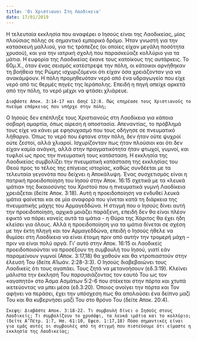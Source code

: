 ```yaml
---
title: 'Οι Χριστιανοι Στη Λαοδικεια'
date: 17/01/2019
---
```


Η τελευταία εκκλησία που αναφέρει ο Ιησούς είναι της Λαοδικείας, μίας πλούσιας πόλης σε σημαντικό εμπορικό δρόμο. Ήταν γνωστή για την κατασκευή μαλλιού, για τις τράπεζες (οι οποίες είχαν μεγάλη ποσότητα χρυσού), και για την ιατρική σχολή που παρασκεύαζε κολλύριο για τα μάτια. Η ευφορία της Λαοδικείας έκανε τους κατοίκους της αυτάρκεις. Το 60μ.Χ., όταν ένας σεισμός κατέστρεψε την πόλη, οι κάτοικοι αρνήθηκαν τη βοήθεια της Ρώμης ισχυριζόμενοι ότι είχαν όσα χρειάζονταν για να ανακάμψουν. Η πόλη προμηθευόταν νερό από ένα υδραγωγείο που είχε νερό από τις θερμές πηγές της Ιεράπολης. Επειδή η πηγή απείχε αρκετά από την πόλη, το νερό μέχρι να φτάσει χλιάρευε.

`Διαβάστε Αποκ. 3:14-17 και Ωσηέ 12:8. Πώς επηρέασε τους Χριστιανούς το πνεύμα επάρκειας που υπήρχε στην πόλη;`

Ο Ιησούς δεν επέπληξε τους Χριστιανούς στη Λαοδίκεια για κάποια σοβαρή αμαρτία, όπως αίρεση ή αποστασία. Απεναντίας, το πρόβλημά τους είχε να κάνει με εφησυχασμό που τους οδήγησε σε πνευματικό λήθαργο. Όπως το νερό που έφτανε στην πόλη, δεν ήταν ούτε ψυχροί ούτε ζεστοί, αλλά χλιαροί. Ισχυρίζονταν πως ήταν πλούσιοι και ότι δεν είχαν καμία ανάγκη, αλλά στην πραγματικότητα ήταν φτωχοί, γυμνοί, και τυφλοί ως προς την πνευματική τους κατάσταση. Η εκκλησία της Λαοδικείας συμβολίζει την πνευματική κατάσταση της εκκλησίας του Θεού προς το τέλος της επίγειας ιστορίας, καθώς συνδέεται με τα τελευταία γεγονότα που δείχνει η Αποκάλυψη. Ένας συσχετισμός είναι η πατρική προειδοποίηση του Ιησού στην Αποκ. 16:15 σχετικά με τα «λευκά ιμάτια» της δικαιοσύνης του Χριστού που η πνευματικά γυμνή Λαοδίκεια χρειάζεται (δείτε Αποκ. 3:18). Αυτή η προειδοποίηση να ενδυθεί λευκά ιμάτια φαίνεται και σε μία αναφορά που γίνεται κατά τη διάρκεια της πνευματικής μάχης του Αρμαγεδδώνα. Η στιγμή που ο Ιησούς δίνει αυτή την προειδοποίηση, αρχικά μοιάζει παράξενη, επειδή δεν θα είναι πλέον εφικτό να πάρει κανείς αυτά τα ιμάτια - η Θύρα της Χάριτος θα έχει ήδη κλείσει για όλους. Αλλά η προειδοποίηση για τα ιμάτια δίνεται σε σχέση με την έκτη πληγή και τον Αρμαγεδδώνα, επειδή ο Ιησούς ήθελε να θυμίσει στη Λαοδίκεια να είναι έτοιμη πριν από αυτήν την τρομερή μάχη – πριν να είναι πολύ αργά. Γι’ αυτό στην Αποκ. 16:15 οι Λαοδικείς προειδοποιούνται να προσέξουν τη συμβουλή του Ιησού, γιατί εάν παραμείνουν γυμνοί (Αποκ. 3:17,18) θα χαθούν και θα ντροπιαστούν στην έλευσή Του (δείτε Α’Ιωάν. 2:28-3:3). Ο Ιησούς διαβεβαιώνει τους Λαοδικείς ότι τους αγαπάει. Τους ζητά να μετανοήσουν (εδ.3:19). Κλείνει μάλιστα την έκκλησή Του παρουσιάζοντας τον εαυτό Του ως τον «αγαπητό» στο Άσμα Ασμάτων 5:2-6 που στέκεται στην πόρτα και χτυπά ικετεύοντας να μπει μέσα (εδ.3:20). Όποιος ανοίγει την πόρτα και Τον αφήνει να περάσει, έχει την υπόσχεση πως θα απολαύσει ένα δείπνο μαζί Του και θα κυβερνήσει μαζί Του στο θρόνο Του (δείτε Αποκ. 20:4).

`Σκεψη: Διαβάστε Αποκ. 3:18-22. Τι συμβουλή δίνει ο Ιησούς στους Λαοδικείς; Τι συμβολίζουν το χρυσάφι, τα λευκά ιμάτια και το κολλύριο; (δείτε Α’Πέτρ. 1:7, Ησ. 61:10, Εφεσ. 1:17,18) Πόσο σημαντικές είναι για εμάς αυτές οι συμβουλές από τη στιγμή που πιστεύουμε ότι είμαστε η εκκλησία της Λαοδικείας;`